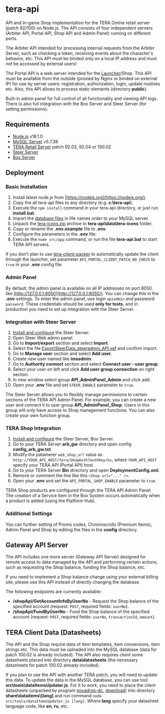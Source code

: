 # tera-api

API and In-game Shop implementation for the TERA Online retail server (patch 92/100) on Node.js. The API consists of four independent servers (Arbiter API, Portal API, Shop API and Admin Panel) running on different ports.

The Arbiter API intended for processing internal requests from the Arbiter Server, such as checking a token, receiving events about the character's behavior, etc. This API must be binded only on a local IP address and must not be accessed by external users!

The Portal API is a web server intended for the [Launcher](https://github.com/justkeepquiet/tera-launcher)/Shop. This API must be available from the outside (proxied by Nginx or binded on external IP) for use by server users: registration, authorization, login, update routines etc. Also, this API allows to process static elements (directory **public**).

Built-in admin panel for full control of all functionality and viewing API logs. There is also full integration with the Box Server and Steer Server (for setting permissions).

## Requirements

* [Node.js](https://nodejs.org/en/) v18.1.0
* [MySQL Server](https://dev.mysql.com/downloads/mysql/5.7.html) v5.7.38
* [TERA Retail Server](https://forum.ragezone.com/f797/) patch 92.03, 92.04 or 100.02
* [Steer Server](https://forum.ragezone.com/f797/tera-92-100-steer-server-1206086/)
* [Box Server](https://forum.ragezone.com/f797/tera-92-100-steer-server-1206086/)

## Deployment

### Basic Installation

1. Install latest node.js from [https://nodejs.org](https://nodejs.org/).
2. Copy the all tera-api files to any directory (e.g. **c:\tera-api**).
3. Execute the `npm install` command in your tera-api directory, or just run **install.bat**.
4. Import the [database files](share/db) in file names order to your MySQL server.
5. Unpack the [tera-icons.zip](share/data) archive to **tera-api\data\tera-icons** folder.
6. Copy or rename the **.env.example** file to **.env**.
7. Configure the parameters in the **.env** file.
8. Execute the `node src/app` command, or run the file **tera-api.bat** to start TERA API servers.

If you don't plan to use [tera-client-packer](https://github.com/justkeepquiet/tera-client-packer) to automatically update the client through the launcher, set parameter `API_PORTAL_CLIENT_PATCH_NO_CHECK` to `true` in your **.env** config file.

### Admin Panel

By default, the admin panel is available on all IP addresses on port 8050, like [http://127.0.0.1:8050](http://127.0.0.1:8050/). You can change this in the **.env** settings. To enter the admin panel, use login `apiadmin` and password `password`. These credentials should be used **only for tests**, and in production you need to set up integration with the Steer Server.

### Integration with Steer Server

1. [Install and configure](https://forum.ragezone.com/f797/tera-92-100-steer-server-1206086/) the Steer Server.
2. Open Steer Web admin panel.
3. Go to **Import/export** section and select **Import**.
4. Select the file [ExportSteerData_steeradmin_API.sef](share/steer) and confirm import.
5. Go to **Manage user** section and select **Add user**.
6. Create new user named like **imsadmin**.
7. Go to **Authority connect** section and select **Connect user - user group**.
8. Select your user on left and click **Add user group connection** on right section.
9. In new window select group **API_AdminPanel_Admin** and click add.
10. Open your **.env** file and set `STEER_ENABLE` parameter to `true`.

The Steer Server allows you to flexibly manage permissions to certain sections of the TERA API Admin Panel. For example, you can create a new user and connect it to user group **API_AdminPanel_Shop**. Users in this group will only have access to Shop management functions. You can also create your own function group.

### TERA Shop Integration

1. [Install and configure](https://forum.ragezone.com/f797/tera-92-100-steer-server-1206086/) the Steer Server, Box Server.
2. Go to your TERA Server **arb_gw** directory and open config **config_arb_gw.txt**.
3. Modify the patamerer `web_shop_url` value as `http://YOUR_API_HOST/tera/ShopAuth?authKey=%s`, where `YOUR_API_HOST` specify your TERA API (Portal API) host.
4. Go to your TERA Server **Bin** directory and open **DeploymentConfig.xml**.
5. Remove or comment the line like this `<Shop url="..." />`.
6. Open your **.env** and set the `API_PORTAL_SHOP_ENABLE` parameter to `true`.

TERA Shop products are configured through the TERA API Admin Panel. The creation of a Service Item in the Box System occurs automatically when a product is added (using the Platform Hub).

### Additional Settings

You can further setting of Promo codes, Chronoscrolls (Premium Items), Admin Panel and Shop by editing the files in the **config** directory.

## Gateway API Server

The API includes one more server (Gateway API Server) designed for remote access to data managed by the API and performing certain actions, such as requesting the Shop balance, funding the Shop balance, etc.

If you need to implement a Shop balance change using your external billing site, please use this API instead of directly changing the database.

The following endpoints are currently available:
* **/shopApi/GetAccountInfoByUserNo** - Request the Shop balance of the specified account (request: `POST`, required fields: `userNo`).
* **/shopApi/FundByUserNo** - Fund the Shop balance of the specified account (request: `POST`, required fields: `userNo`, `transactionId`, `amount`).

## TERA Client Data (Datasheets)

The API and the Shop require data of item templates, item conversions, item strings etc. This data must be uploaded into the MySQL database (data for patch 100.02 is already included). The API also requires client some datasheets placed into directory **data\datasheets** (the necessary datasheets for patch 100.02 already included).

If you plan to use the API with another TERA patch, you will need to update this data. To update the data in the MySQL database, you can use tool **src\tools\dataItemsUpdater.js**. For it to work, you need to place the client datasheets (unpacked by program [novadrop-dc](https://github.com/vezel-dev/novadrop), [download](https://drive.google.com/drive/folders/1U1w4GgEgEoeayX3dmMryIX70ztdisCl9?usp=sharing)) into directory **share\dataitems\\[lang]** and run command `node src/tools/dataItemsUpdater.js [lang]`. Where **lang** specify your datasheet language code, like **en**, **ru**, etc.
